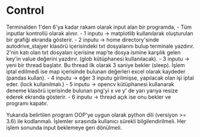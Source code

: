 # Control
Terminalden 1'den 6'ya kadar rakam olarak input alan bir programda,
     - Tüm inputlar kontrollü olarak alınır.
     - 1 inputu -> matplotlib kullanılarak oluşturulan bir grafiği ekranda gösterir.
     - 2 inputu -> home directory'sinde autodrive_stajyer klasörü içerisindeki txt dosyalarını bulup terminale yazdırır. 2'nin katı olan txt dosyaları içerisine map'te dosya ismine karşılık gelen key'in value değerini yazdırır. (glob kütüphanesi kullanılacak).
     - 3 inputu -> yeni bir thread başlatır. Bu thread ilk olarak 3 saniye bekler (sleep). İşlem iptal edilmedi ise map içerisinde bulunan değerleri excel olarak kaydeder (pandas kullan).
     - 4 inputu -> eğer 3 inputu girilmişse, yapılacak olan işi iptal eder. (lock kullanılmalı.)
     - 5 inputu -> opencv kütüphanesi kullanarak deneme klasörü içerisinde bulunan png'yi x ve y' de yarı yarıya resize ederek ekranda gösterir.
     - 6 inputu -> thread açık ise onu bekler ve programı kapatır.

Yukarıda belirtilen program OOP'ye uygun olarak python dili (versiyon >= 3.6) ile kodlanmalı. İşlemler sırasında kullanıcı sürekli bilgilendirilmeli. Her işlem sonunda input beklemeye geri dönülmeli.
